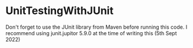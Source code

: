# UnitTestingWithJUnit

Don't forget to use the JUnit library from Maven before running this code.
I recommend using junit.jupitor 5.9.0 at the time of writing this (5th Sept 2022)
